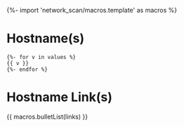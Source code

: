 {%- import 'network_scan/macros.template' as macros %}
# Hostname(s)

```
{%- for v in values %}
{{ v }}
{%- endfor %}
```

# Hostname Link(s)

{{ macros.bulletList(links) }}
